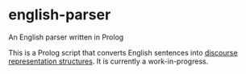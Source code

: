 # english-parser
An English parser written in Prolog

This is a Prolog script that converts English sentences into [discourse representation structures](https://en.wikipedia.org/wiki/Discourse_representation_theory). It is currently a work-in-progress.
